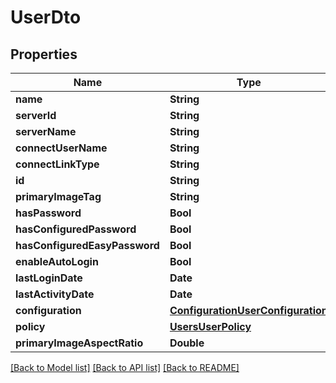 # UserDto

## Properties
Name | Type | Description | Notes
------------ | ------------- | ------------- | -------------
**name** | **String** |  | [optional] 
**serverId** | **String** |  | [optional] 
**serverName** | **String** |  | [optional] 
**connectUserName** | **String** |  | [optional] 
**connectLinkType** | **String** |  | [optional] 
**id** | **String** |  | [optional] 
**primaryImageTag** | **String** |  | [optional] 
**hasPassword** | **Bool** |  | [optional] 
**hasConfiguredPassword** | **Bool** |  | [optional] 
**hasConfiguredEasyPassword** | **Bool** |  | [optional] 
**enableAutoLogin** | **Bool** |  | [optional] 
**lastLoginDate** | **Date** |  | [optional] 
**lastActivityDate** | **Date** |  | [optional] 
**configuration** | [**ConfigurationUserConfiguration**](ConfigurationUserConfiguration.md) |  | [optional] 
**policy** | [**UsersUserPolicy**](UsersUserPolicy.md) |  | [optional] 
**primaryImageAspectRatio** | **Double** |  | [optional] 

[[Back to Model list]](../README.md#documentation-for-models) [[Back to API list]](../README.md#documentation-for-api-endpoints) [[Back to README]](../README.md)



